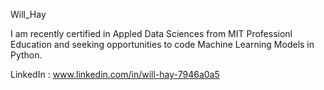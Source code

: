 Will_Hay

I am recently certified in Appled Data Sciences from MIT Professionl Education
and seeking opportunities to code Machine Learning Models in Python.

LinkedIn : www.linkedin.com/in/will-hay-7946a0a5

